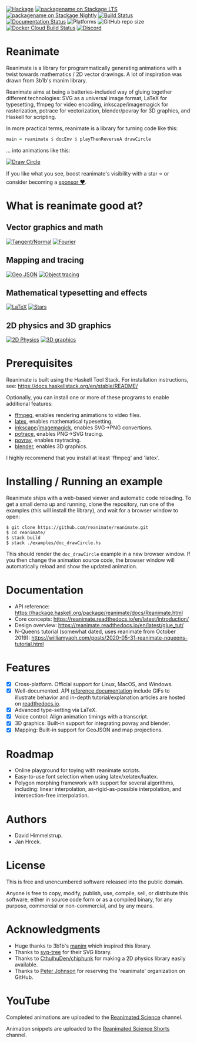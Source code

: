 [![Hackage](https://img.shields.io/hackage/v/reanimate.svg?color=success)](http://hackage.haskell.org/package/reanimate)
[![packagename on Stackage LTS](http://stackage.org/package/reanimate/badge/lts)](http://stackage.org/lts/package/reanimate)
[![packagename on Stackage Nightly](http://stackage.org/package/reanimate/badge/nightly)](http://stackage.org/nightly/package/reanimate)
[![Build Status](https://dev.azure.com/lemmih0612/reanimate/_apis/build/status/reanimate.reanimate?branchName=master)](https://dev.azure.com/lemmih0612/reanimate/_build/latest?definitionId=2&branchName=master)
[![Documentation Status](https://readthedocs.org/projects/reanimate/badge/?version=latest)](https://reanimate.readthedocs.io/en/latest/?badge=latest)
![Platforms](https://img.shields.io/badge/platform-linux%20%7C%20osx%20%7C%20windows-informational)
![GitHub repo size](https://img.shields.io/github/repo-size/reanimate/reanimate)
[![Docker Cloud Build Status](https://img.shields.io/docker/cloud/build/reanimate/discord-bot?label=discord-bot)](https://hub.docker.com/repository/docker/reanimate/discord-bot)
[![Discord](https://img.shields.io/discord/731822102935502908)](https://discord.gg/Qs28Dv6)

# Reanimate

Reanimate is a library for programmatically generating animations with a twist towards
mathematics / 2D vector drawings. A lot of inspiration was drawn from 3b1b's manim library.

Reanimate aims at being a batteries-included way of gluing together different technologies: SVG as
a universal image format, LaTeX for typesetting, ffmpeg for video encoding, inkscape/imagemagick
for rasterization, potrace for vectorization, blender/povray for 3D graphics, and Haskell for
scripting.

In more practical terms, reanimate is a library for turning code like this:

```haskell
main = reanimate $ docEnv $ playThenReverseA drawCircle
```

... into animations like this:

[![Draw Circle](https://i.imgur.com/C02hPw8.gif)](examples/doc_playThenReverseA.hs)

If you like what you see, boost reanimate's visibility with a star ⭐ or consider becoming a [sponsor ❤](https://github.com/sponsors/Lemmih).

# What is reanimate good at?

## Vector graphics and math
[![Tangent/Normal](https://i.imgur.com/w6gEkbl.gif)](examples/demo_tangent.hs)
[![Fourier](https://i.imgur.com/pX4YRa4.gif)](examples/tut_glue_fourier.hs)

## Mapping and tracing
[![Geo JSON](https://i.imgur.com/OrKiOqF.gif)](videos/map-projection/gif.hs)
[![Object tracing](https://i.imgur.com/Y6NsPWF.gif)](examples/tut_glue_potrace.hs)

## Mathematical typesetting and effects
[![LaTeX](https://i.imgur.com/e6oO4wz.gif)](examples/tut_glue_latex.hs)
[![Stars](https://i.imgur.com/yek3v4b.gif)](examples/demo_stars.hs)

## 2D physics and 3D graphics
[![2D Physics](https://i.imgur.com/ZHUfWdp.gif)](examples/tut_glue_physics.hs)
[![3D graphics](https://i.imgur.com/4wdtuJw.gif)](examples/tut_glue_povray.hs)

# Prerequisites

Reanimate is built using the Haskell Tool Stack. For installation instructions, see: https://docs.haskellstack.org/en/stable/README/

Optionally, you can install one or more of these programs to enable additional features:
 * [ffmpeg](https://www.ffmpeg.org/), enables rendering animations to video files.
 * [latex](https://www.latex-project.org/), enables mathematical typesetting.
 * [inkscape](https://inkscape.org/)/[imagemagick](https://imagemagick.org/index.php), enables SVG->PNG convertions.
 * [potrace](http://potrace.sourceforge.net/), enables PNG->SVG tracing.
 * [povray](https://www.povray.org/), enables raytracing.
 * [blender](https://www.blender.org/), enables 3D graphics.

I highly recommend that you install at least 'ffmpeg' and 'latex'.

# Installing / Running an example

Reanimate ships with a web-based viewer and automatic code reloading. To get a small demo
up and running, clone the repository, run one of the examples (this will install the library),
and wait for a browser window to open:

```console
$ git clone https://github.com/reanimate/reanimate.git
$ cd reanimate/
$ stack build
$ stack ./examples/doc_drawCircle.hs
```

This should render the `doc_drawCircle` example in a new browser window. If you then change the
animation source code, the browser window will automatically reload and show the updated animation.

# Documentation

 * API reference: https://hackage.haskell.org/package/reanimate/docs/Reanimate.html
 * Core concepts: https://reanimate.readthedocs.io/en/latest/introduction/
 * Design overview: https://reanimate.readthedocs.io/en/latest/glue_tut/
 * N-Queens tutorial (somewhat dated, uses reanimate from October 2019): https://williamyaoh.com/posts/2020-05-31-reanimate-nqueens-tutorial.html

# Features

- [x] Cross-platform. Official support for Linux, MacOS, and Windows.
- [x] Well-documented. API [reference documentation](https://hackage.haskell.org/package/reanimate/docs/Reanimate.html) include GIFs to illustrate behavior and in-depth tutorial/explanation articles are hosted on [readthedocs.io](https://reanimate.readthedocs.io/en/latest/).
- [x] Advanced type-setting via LaTeX.
- [x] Voice control: Align animation timings with a transcript.
- [x] 3D graphics: Built-in support for integrating povray and blender.
- [x] Mapping: Built-in support for GeoJSON and map projections.

# Roadmap

- Online playground for toying with reanimate scripts.
- Easy-to-use font selection when using latex/xelatex/luatex.
- Polygon morphing framework with support for several algorithms, including: linear interpolation, as-rigid-as-possible interpolation, and intersection-free interpolation.

# Authors

  * David Himmelstrup.
  * Jan Hrcek.

# License

This is free and unencumbered software released into the public domain.

Anyone is free to copy, modify, publish, use, compile, sell, or
distribute this software, either in source code form or as a compiled
binary, for any purpose, commercial or non-commercial, and by any
means.

# Acknowledgments

  * Huge thanks to 3b1b's [manim](https://github.com/3b1b/manim) which inspired this library.
  * Thanks to [svg-tree](https://github.com/Twinside/svg-tree) for their SVG library.
  * Thanks to [CthulhuDen/chiphunk](https://github.com/CthulhuDen/chiphunk) for making a 2D physics
    library easily available.
  * Thanks to [Peter Johnson](https://github.com/missinglink) for reserving the 'reanimate' organization on GitHub.

# YouTube

Completed animations are uploaded to the [Reanimated Science](https://www.youtube.com/channel/UCbZujyI7i6JbI-I0shPvDgg) channel.

Animation snippets are uploaded to the [Reanimated Science Shorts](https://www.youtube.com/channel/UCL7MwXLtQbhJeb6Ts3_HooA) channel.
